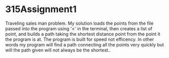 # 315Assignment1

Traveling sales man problem. My solution loads the points from the file passed into the program using '<' in the terminal, then
creates a list of point, and builds a path taking the shortest distance point from the point it the program is at. The program
is built for speed not efficency. In other words my program will find a path connecting all the points very quickly but will 
the path given will not always be the shortest..
